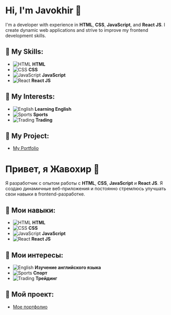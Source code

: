 # Hi, I'm **Javokhir** 👋

I'm a developer with experience in **HTML**, **CSS**, **JavaScript**, and **React JS**. I create dynamic web applications and strive to improve my frontend development skills.

## 💼 My Skills:
- ![HTML](https://img.shields.io/badge/HTML-FF5733?style=flat&logo=html5&logoColor=white) **HTML**
- ![CSS](https://img.shields.io/badge/CSS-2965F1?style=flat&logo=css3&logoColor=white) **CSS**
- ![JavaScript](https://img.shields.io/badge/JavaScript-F7DF1E?style=flat&logo=javascript&logoColor=black) **JavaScript**
- ![React](https://img.shields.io/badge/React-61DAFB?style=flat&logo=react&logoColor=black) **React JS**

## 🌱 My Interests:
- ![English](https://img.shields.io/badge/Learning%20English-3EABFF?style=flat&logo=language&logoColor=white) **Learning English**
- ![Sports](https://img.shields.io/badge/Sports-0C9C00?style=flat&logo=fitness&logoColor=white) **Sports**
- ![Trading](https://img.shields.io/badge/Trading-FFA500?style=flat&logo=tradingview&logoColor=white) **Trading**

## 📍 My Project:
- [My Portfolio](https://phantomhacker219.github.io/Portfolio/)




# Привет, я **Жавохир** 👋

Я разработчик с опытом работы с **HTML**, **CSS**, **JavaScript** и **React JS**. Я создаю динамичные веб-приложения и постоянно стремлюсь улучшать свои навыки в frontend-разработке.

## 💼 Мои навыки:
- ![HTML](https://img.shields.io/badge/HTML-FF5733?style=flat&logo=html5&logoColor=white) **HTML**
- ![CSS](https://img.shields.io/badge/CSS-2965F1?style=flat&logo=css3&logoColor=white) **CSS**
- ![JavaScript](https://img.shields.io/badge/JavaScript-F7DF1E?style=flat&logo=javascript&logoColor=black) **JavaScript**
- ![React](https://img.shields.io/badge/React-61DAFB?style=flat&logo=react&logoColor=black) **React JS**

## 🌱 Мои интересы:
- ![English](https://img.shields.io/badge/Learning%20English-0080FF?style=flat&logo=language&logoColor=white) **Изучение английского языка**
- ![Sports](https://img.shields.io/badge/Sports-009688?style=flat&logo=fitness&logoColor=white) **Спорт**
- ![Trading](https://img.shields.io/badge/Trading-FF9800?style=flat&logo=tradingview&logoColor=white) **Трейдинг**

## 📍 Мой проект:
- [Мое портфолио](https://phantomhacker219.github.io/Portfolio/)

